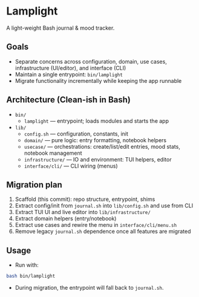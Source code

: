 # Lamplight

A light-weight Bash journal & mood tracker.

## Goals

- Separate concerns across configuration, domain, use cases, infrastructure (UI/editor), and interface (CLI)
- Maintain a single entrypoint: `bin/lamplight`
- Migrate functionality incrementally while keeping the app runnable

## Architecture (Clean-ish in Bash)

- `bin/`
  - `lamplight` — entrypoint; loads modules and starts the app
- `lib/`
  - `config.sh` — configuration, constants, init
  - `domain/` — pure logic: entry formatting, notebook helpers
  - `usecase/` — orchestrations: create/list/edit entries, mood stats, notebook management
  - `infrastructure/` — IO and environment: TUI helpers, editor
  - `interface/cli/` — CLI wiring (menus)

## Migration plan

1. Scaffold (this commit): repo structure, entrypoint, shims
2. Extract config/init from `journal.sh` into `lib/config.sh` and use from CLI
3. Extract TUI UI and live editor into `lib/infrastructure/`
4. Extract domain helpers (entry/notebook)
5. Extract use cases and rewire the menu in `interface/cli/menu.sh`
6. Remove legacy `journal.sh` dependence once all features are migrated

## Usage

- Run with:

```bash
bash bin/lamplight
```

- During migration, the entrypoint will fall back to `journal.sh`.
